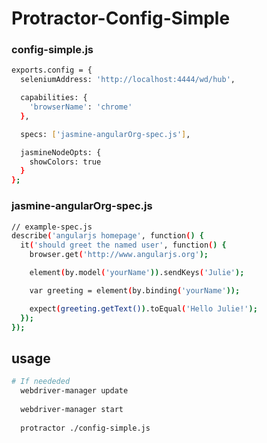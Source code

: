 # Protractor-Config-Simple

### config-simple.js
```bash
exports.config = {
  seleniumAddress: 'http://localhost:4444/wd/hub',

  capabilities: {
    'browserName': 'chrome'
  },

  specs: ['jasmine-angularOrg-spec.js'],

  jasmineNodeOpts: {
    showColors: true
  }
};
```

### jasmine-angularOrg-spec.js
```bash
// example-spec.js
describe('angularjs homepage', function() {
  it('should greet the named user', function() {
    browser.get('http://www.angularjs.org');

    element(by.model('yourName')).sendKeys('Julie');

    var greeting = element(by.binding('yourName'));

    expect(greeting.getText()).toEqual('Hello Julie!');
  });
});
```

## usage
```bash
# If neededed
  webdriver-manager update 
  
  webdriver-manager start
  
  protractor ./config-simple.js
```
